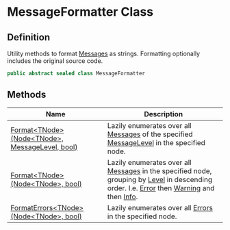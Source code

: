 # MessageFormatter Class
## Definition

Utility methods to format [Messages](MrKWatkins.Ast.Message.md) as strings. Formatting optionally includes the original source code.

```c#
public abstract sealed class MessageFormatter
```

## Methods

| Name | Description |
| ---- | ----------- |
| [Format&lt;TNode&gt;(Node&lt;TNode&gt;, MessageLevel, bool)](MrKWatkins.Ast.MessageFormatter.Format.md) | Lazily enumerates over all [Messages](MrKWatkins.Ast.Message.md) of the specified [MessageLevel](MrKWatkins.Ast.MessageLevel.md) in the specified node. |
| [Format&lt;TNode&gt;(Node&lt;TNode&gt;, bool)](MrKWatkins.Ast.MessageFormatter.Format.md) | Lazily enumerates over all [Messages](MrKWatkins.Ast.Message.md) in the specified node, grouping by [Level](MrKWatkins.Ast.Message.Level.md) in descending order. I.e. [Error](MrKWatkins.Ast.MessageLevel.md#fields) then [Warning](MrKWatkins.Ast.MessageLevel.md#fields) and then [Info](MrKWatkins.Ast.MessageLevel.md#fields). |
| [FormatErrors&lt;TNode&gt;(Node&lt;TNode&gt;, bool)](MrKWatkins.Ast.MessageFormatter.FormatErrors.md) | Lazily enumerates over all [Errors](MrKWatkins.Ast.MessageLevel.md#fields) in the specified node. |

